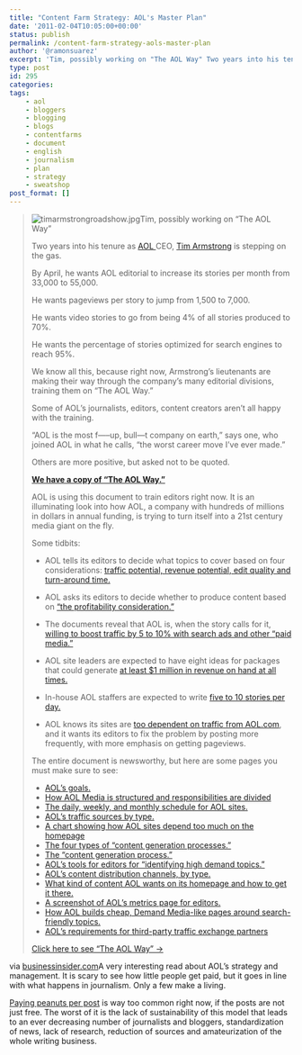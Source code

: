 ```yaml
---
title: "Content Farm Strategy: AOL's Master Plan"
date: '2011-02-04T10:05:00+00:00'
status: publish
permalink: /content-farm-strategy-aols-master-plan
author: '@ramonsuarez'
excerpt: 'Tim, possibly working on "The AOL Way" Two years into his tenure as AOL CEO, Tim Armstrong is stepping on the gas. By April, he wants AOL editorial to increase its stories per month from 33,000 to 55,000. He wants pageviews per story to jump from ...'
type: post
id: 295
categories:
tags:
    - aol
    - bloggers
    - blogging
    - blogs
    - contentfarms
    - document
    - english
    - journalism
    - plan
    - strategy
    - sweatshop
post_format: []
---
```

> ![timarmstrongroadshow.jpg](http://static.businessinsider.com/image/4afd9c300000000000e755cc-524-393/timarmstrongroadshowjpg.jpg)Tim, possibly working on “The AOL Way”
> 
> Two years into his tenure as [AOL ](http://www.businessinsider.com/blackboard/aol)CEO, [Tim Armstrong](http://www.businessinsider.com/blackboard/tim-armstrong) is stepping on the gas.
> 
> By April, he wants AOL editorial to increase its stories per month from 33,000 to 55,000.
> 
> He wants pageviews per story to jump from 1,500 to 7,000.
> 
> He wants video stories to go from being 4% of all stories produced to 70%.
> 
> He wants the percentage of stories optimized for search engines to reach 95%.
> 
> We know all this, because right now, Armstrong’s lieutenants are making their way through the company’s many editorial divisions, training them on “The AOL Way.”
> 
> Some of AOL’s journalists, editors, content creators aren’t all happy with the training.
> 
> “AOL is the most f—–up, bull—t company on earth,” says one, who joined AOL in what he calls, “the worst career move I’ve ever made.”
> 
> Others are more positive, but asked not to be quoted.
> 
> **[We have a copy of “The AOL Way.”](http://www.businessinsider.com/the-aol-way/-1)**
> 
> AOL is using this document to train editors right now. It is an illuminating look into how AOL, a company with hundreds of millions in dollars in annual funding, is trying to turn itself into a 21st century media giant on the fly.
> 
> Some tidbits:
> 
> - AOL tells its editors to decide what topics to cover based on four considerations: [traffic potential, revenue potential, edit quality and turn-around time. ](http://www.businessinsider.com/the-aol-way/-17)
> 
> - AOL asks its editors to decide whether to produce content based on [ “the profitability consideration.”](http://www.businessinsider.com/the-aol-way/-18)
> 
> - The documents reveal that AOL is, when the story calls for it, [willing to boost traffic by 5 to 10% with search ads and other “paid media.”](http://www.businessinsider.com/the-aol-way/-9)
> 
> - AOL site leaders are expected to have eight ideas for packages that could generate [at least $1 million in revenue on hand at all times.](http://www.businessinsider.com/the-aol-way/-28)
> 
> - In-house AOL staffers are expected to write [five to 10 stories per day.](http://www.businessinsider.com/the-aol-way/-20)
> 
> - AOL knows its sites are [too dependent on traffic from AOL.com](http://www.businessinsider.com/the-aol-way/-11), and it wants its editors to fix the problem by posting more frequently, with more emphasis on getting pageviews.
> 
> The entire document is newsworthy, but here are some pages you must make sure to see:
> 
> - [AOL’s goals.](http://www.businessinsider.com/the-aol-way/-2)
> - [How AOL Media is structured and responsibilities are divided](http://www.businessinsider.com/the-aol-way/-5)
> - [The daily, weekly, and monthly schedule for AOL sites.](http://www.businessinsider.com/the-aol-way/-7)
> - [AOL’s traffic sources by type.](http://www.businessinsider.com/the-aol-way/-9)
> - [A chart showing how AOL sites depend too much on the homepage](http://www.businessinsider.com/the-aol-way/-11)
> - [The four types of “content generation processes.”](http://www.businessinsider.com/the-aol-way/-14)
> - [The “content generation process.”](http://www.businessinsider.com/the-aol-way/-15)
> - [AOL’s tools for editors for “identifying high demand topics.”](http://www.businessinsider.com/the-aol-way/-16)
> - [AOL’s content distribution channels, by type.](http://www.businessinsider.com/the-aol-way/-24)
> - [What kind of content AOL wants on its homepage and how to get it there.](http://www.businessinsider.com/the-aol-way/-25)
> - [A screenshot of AOL’s metrics page for editors.](http://www.businessinsider.com/the-aol-way/-26)
> - [How AOL builds cheap, Demand Media-like pages around search-friendly topics.](http://www.businessinsider.com/the-aol-way/-30)
> - [AOL’s requirements for third-party traffic exchange partners](http://www.businessinsider.com/the-aol-way/-38)
> 
> [Click here to see “The AOL Way” →](http://www.businessinsider.com/the-aol-way?utm_source=feedburner&utm_medium=feed&utm_campaign=Feed:+businessinsider+(Business+Insider)#)

via [businessinsider.com](http://www.businessinsider.com/the-aol-way?utm_source=feedburner&utm_medium=feed&utm_campaign=Feed:+businessinsider+(Business+Insider))A very interesting read about AOL’s strategy and management. It is scary to see how little people get paid, but it goes in line with what happens in journalism. Only a few make a living.

[Paying peanuts per post](http://www.readwriteweb.com/archives/i_worked_on_the_aol_content_farm_it_changed_my_lif.php?utm_source=feedburner&utm_medium=feed&utm_campaign=Feed:+readwriteweb+(ReadWriteWeb)) is way too common right now, if the posts are not just free. The worst of it is the lack of sustainability of this model that leads to an ever decreasing number of journalists and bloggers, standardization of news, lack of research, reduction of sources and amateurization of the whole writing business.

